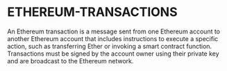 # ETHEREUM-TRANSACTIONS
An Ethereum transaction is a message sent from one Ethereum account to another Ethereum account that includes instructions to execute a specific action, such as transferring Ether or invoking a smart contract function. Transactions must be signed by the account owner using their private key and are broadcast to the Ethereum network.
